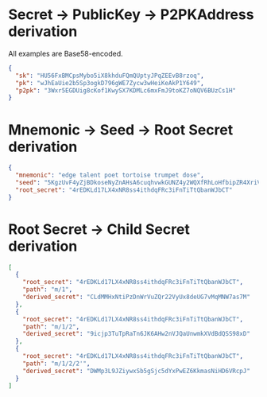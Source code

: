 # Secret → PublicKey → P2PKAddress derivation

All examples are Base58-encoded.

```json
{
  "sk": "HU56FxBMCpsMybo5iX8khduFQmQUptyJPqZEEvB8rzoq",
  "pk": "wJhEaUie2b5Sp3ogkD796gWE7Zycw3wHeiKeAkP1Y649",
  "p2pk": "3Wxr5EGDUig8cKof1KwySX7KDMLc6mxFmJ9toKZ7oNQV6BUzCs1H"
}
```

# Mnemonic → Seed → Root Secret derivation
```json
{
  "mnemonic": "edge talent poet tortoise trumpet dose",
  "seed": "5KgzUvF4yZjBDkoseNyZnAHsA6cuqhvwkGUNZ4y2WQXfRhLoHfbipZR4XriVZKbVFMcP6QKLRwLZhJdRt2wKx6tY",
  "root_secret": "4rEDKLd17LX4xNR8ss4ithdqFRc3iFnTiTtQbanWJbCT"
}
```

# Root Secret → Child Secret derivation
```json
[
  {
    "root_secret": "4rEDKLd17LX4xNR8ss4ithdqFRc3iFnTiTtQbanWJbCT",
    "path": "m/1",
    "derived_secret": "CLdMMHxNtiPzDnWrVuZQr22VyUx8deUG7vMqMNW7as7M"
  },
  {
    "root_secret": "4rEDKLd17LX4xNR8ss4ithdqFRc3iFnTiTtQbanWJbCT",
    "path": "m/1/2",
    "derived_secret": "9icjp3TuTpRaTn6JK6AHw2nVJQaUnwmkXVdBdQSS98xD"
  },
  {
    "root_secret": "4rEDKLd17LX4xNR8ss4ithdqFRc3iFnTiTtQbanWJbCT",
    "path": "m/1/2/2'",
    "derived_secret": "DWMp3L9JZiywxSb5gSjc5dYxPwEZ6KkmasNiHD6VRcpJ"
  }
]
```